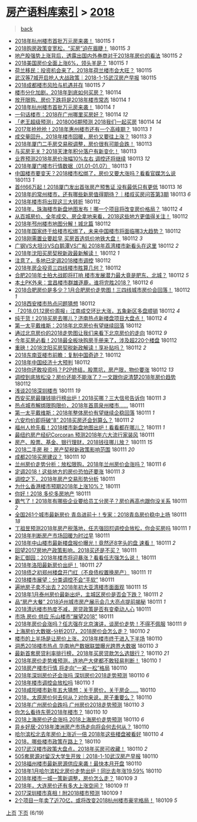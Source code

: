 [房产语料库索引](../../README.md)  > [2018](2018.md)
====
> [back](../README.md)

- [2018年杭州楼市首批万元房来袭！](http://jkwz.applinzi.com/ittc/7058815125576745994.html#2018%E5%B9%B4%E6%9D%AD%E5%B7%9E%E6%A5%BC%E5%B8%82%E9%A6%96%E6%89%B9%E4%B8%87%E5%85%83%E6%88%BF%E6%9D%A5%E8%A2%AD%EF%BC%81) 180115 *1* 
- [2018购房政策变宽松，“买房”迫在眉睫！](http://jkwz.applinzi.com/ittc/7058778679608345617.html#2018%E8%B4%AD%E6%88%BF%E6%94%BF%E7%AD%96%E5%8F%98%E5%AE%BD%E6%9D%BE%EF%BC%8C%E2%80%9C%E4%B9%B0%E6%88%BF%E2%80%9D%E8%BF%AB%E5%9C%A8%E7%9C%89%E7%9D%AB%EF%BC%81) 180115 *3* 
- [地产股强势上涨背后，透露出国内外券商对于2018年房价的看法](http://jkwz.applinzi.com/ittc/7058751273438807050.html#%E5%9C%B0%E4%BA%A7%E8%82%A1%E5%BC%BA%E5%8A%BF%E4%B8%8A%E6%B6%A8%E8%83%8C%E5%90%8E%EF%BC%8C%E9%80%8F%E9%9C%B2%E5%87%BA%E5%9B%BD%E5%86%85%E5%A4%96%E5%88%B8%E5%95%86%E5%AF%B9%E4%BA%8E2018%E5%B9%B4%E6%88%BF%E4%BB%B7%E7%9A%84%E7%9C%8B%E6%B3%95) 180115 *2* 
- [2018美国房价全面上涨6%，领头羊是？](http://jkwz.applinzi.com/ittc/7058743031929242641.html#2018%E7%BE%8E%E5%9B%BD%E6%88%BF%E4%BB%B7%E5%85%A8%E9%9D%A2%E4%B8%8A%E6%B6%A86%25%EF%BC%8C%E9%A2%86%E5%A4%B4%E7%BE%8A%E6%98%AF%EF%BC%9F) 180115 *1* 
- [荷兰移民：投资机会来了，2018年荷兰楼市会大旺？](http://jkwz.applinzi.com/ittc/7058740527275443210.html#%E8%8D%B7%E5%85%B0%E7%A7%BB%E6%B0%91%EF%BC%9A%E6%8A%95%E8%B5%84%E6%9C%BA%E4%BC%9A%E6%9D%A5%E4%BA%86%EF%BC%8C2018%E5%B9%B4%E8%8D%B7%E5%85%B0%E6%A5%BC%E5%B8%82%E4%BC%9A%E5%A4%A7%E6%97%BA%EF%BC%9F) 180115  
- [武汉等7城开启抢人大战政策｜2018-1-15武汉房产早报](http://jkwz.applinzi.com/ittc/7058721881220187146.html#%E6%AD%A6%E6%B1%89%E7%AD%897%E5%9F%8E%E5%BC%80%E5%90%AF%E6%8A%A2%E4%BA%BA%E5%A4%A7%E6%88%98%E6%94%BF%E7%AD%96%EF%BD%9C2018-1-15%E6%AD%A6%E6%B1%89%E6%88%BF%E4%BA%A7%E6%97%A9%E6%8A%A5) 180115  
- [2018成都楼市风险与机遇并存](http://jkwz.applinzi.com/ittc/7058667044285711366.html#2018%E6%88%90%E9%83%BD%E6%A5%BC%E5%B8%82%E9%A3%8E%E9%99%A9%E4%B8%8E%E6%9C%BA%E9%81%87%E5%B9%B6%E5%AD%98) 180115 *7* 
- [楼市分化加剧，2018年到底如何买房？](http://jkwz.applinzi.com/ittc/7058553272892130315.html#%E6%A5%BC%E5%B8%82%E5%88%86%E5%8C%96%E5%8A%A0%E5%89%A7%EF%BC%8C2018%E5%B9%B4%E5%88%B0%E5%BA%95%E5%A6%82%E4%BD%95%E4%B9%B0%E6%88%BF%EF%BC%9F) 180114  
- [放开限购、房价下跌将是2018年楼市常态](http://jkwz.applinzi.com/ittc/7058542057130296336.html#%E6%94%BE%E5%BC%80%E9%99%90%E8%B4%AD%E3%80%81%E6%88%BF%E4%BB%B7%E4%B8%8B%E8%B7%8C%E5%B0%86%E6%98%AF2018%E5%B9%B4%E6%A5%BC%E5%B8%82%E5%B8%B8%E6%80%81) 180114 *1* 
- [2018年杭州楼市首批万元房来袭！](http://jkwz.applinzi.com/ittc/7058521048603952138.html#2018%E5%B9%B4%E6%9D%AD%E5%B7%9E%E6%A5%BC%E5%B8%82%E9%A6%96%E6%89%B9%E4%B8%87%E5%85%83%E6%88%BF%E6%9D%A5%E8%A2%AD%EF%BC%81) 180114 *1* 
- [一句话楼市：2018在广州哪里买房好？](http://jkwz.applinzi.com/ittc/7058497982217847814.html#%E4%B8%80%E5%8F%A5%E8%AF%9D%E6%A5%BC%E5%B8%82%EF%BC%9A2018%E5%9C%A8%E5%B9%BF%E5%B7%9E%E5%93%AA%E9%87%8C%E4%B9%B0%E6%88%BF%E5%A5%BD%EF%BC%9F) 180114 *12* 
- [「老王超级预测」2018006期预测 2018我们一起买房](http://jkwz.applinzi.com/ittc/7058439243561436167.html#%E3%80%8C%E8%80%81%E7%8E%8B%E8%B6%85%E7%BA%A7%E9%A2%84%E6%B5%8B%E3%80%8D2018006%E6%9C%9F%E9%A2%84%E6%B5%8B+2018%E6%88%91%E4%BB%AC%E4%B8%80%E8%B5%B7%E4%B9%B0%E6%88%BF) 180114 *14* 
- [2017年抢抢抢！2018年惠州楼市还有一个高峰期？](http://jkwz.applinzi.com/ittc/7058163188405634065.html#2017%E5%B9%B4%E6%8A%A2%E6%8A%A2%E6%8A%A2%EF%BC%812018%E5%B9%B4%E6%83%A0%E5%B7%9E%E6%A5%BC%E5%B8%82%E8%BF%98%E6%9C%89%E4%B8%80%E4%B8%AA%E9%AB%98%E5%B3%B0%E6%9C%9F%EF%BC%9F) 180113 *1* 
- [成交量回升，2018年楼市回暖，房价又要往上涨？](http://jkwz.applinzi.com/ittc/7058140621347226640.html#%E6%88%90%E4%BA%A4%E9%87%8F%E5%9B%9E%E5%8D%87%EF%BC%8C2018%E5%B9%B4%E6%A5%BC%E5%B8%82%E5%9B%9E%E6%9A%96%EF%BC%8C%E6%88%BF%E4%BB%B7%E5%8F%88%E8%A6%81%E5%BE%80%E4%B8%8A%E6%B6%A8%EF%BC%9F) 180113 *3* 
- [2018年厦门二手房交易税调整，房价很有可能会跌！](http://jkwz.applinzi.com/ittc/7058099786903716870.html#2018%E5%B9%B4%E5%8E%A6%E9%97%A8%E4%BA%8C%E6%89%8B%E6%88%BF%E4%BA%A4%E6%98%93%E7%A8%8E%E8%B0%83%E6%95%B4%EF%BC%8C%E6%88%BF%E4%BB%B7%E5%BE%88%E6%9C%89%E5%8F%AF%E8%83%BD%E4%BC%9A%E8%B7%8C%EF%BC%81) 180113  
- [与买房无关？2018天津年积分落户有新变化！](http://jkwz.applinzi.com/ittc/7058043278207747089.html#%E4%B8%8E%E4%B9%B0%E6%88%BF%E6%97%A0%E5%85%B3%EF%BC%9F2018%E5%A4%A9%E6%B4%A5%E5%B9%B4%E7%A7%AF%E5%88%86%E8%90%BD%E6%88%B7%E6%9C%89%E6%96%B0%E5%8F%98%E5%8C%96%EF%BC%81) 180113  
- [业界预测2018年房价涨幅10%左右 调控还将继续](http://jkwz.applinzi.com/ittc/7058025915764704272.html#%E4%B8%9A%E7%95%8C%E9%A2%84%E6%B5%8B2018%E5%B9%B4%E6%88%BF%E4%BB%B7%E6%B6%A8%E5%B9%8510%25%E5%B7%A6%E5%8F%B3+%E8%B0%83%E6%8E%A7%E8%BF%98%E5%B0%86%E7%BB%A7%E7%BB%AD) 180113 *12* 
- [2018年厦门楼市行情数据（01.01-01.07）](http://jkwz.applinzi.com/ittc/7057744972315362321.html#2018%E5%B9%B4%E5%8E%A6%E9%97%A8%E6%A5%BC%E5%B8%82%E8%A1%8C%E6%83%85%E6%95%B0%E6%8D%AE%EF%BC%8801.01-01.07%EF%BC%89) 180113 *1* 
- [中国楼市要变天？2018楼市松绑了，房价又要大涨吗？看看官媒怎么说](http://jkwz.applinzi.com/ittc/7058022147107062800.html#%E4%B8%AD%E5%9B%BD%E6%A5%BC%E5%B8%82%E8%A6%81%E5%8F%98%E5%A4%A9%EF%BC%9F2018%E6%A5%BC%E5%B8%82%E6%9D%BE%E7%BB%91%E4%BA%86%EF%BC%8C%E6%88%BF%E4%BB%B7%E5%8F%88%E8%A6%81%E5%A4%A7%E6%B6%A8%E5%90%97%EF%BC%9F%E7%9C%8B%E7%9C%8B%E5%AE%98%E5%AA%92%E6%80%8E%E4%B9%88%E8%AF%B4) 180113 *1* 
- [首付66万起！2018厦门发出首张房产预售证 没有最低只有更低](http://jkwz.applinzi.com/ittc/7057990831942665232.html#%E9%A6%96%E4%BB%9866%E4%B8%87%E8%B5%B7%EF%BC%812018%E5%8E%A6%E9%97%A8%E5%8F%91%E5%87%BA%E9%A6%96%E5%BC%A0%E6%88%BF%E4%BA%A7%E9%A2%84%E5%94%AE%E8%AF%81+%E6%B2%A1%E6%9C%89%E6%9C%80%E4%BD%8E%E5%8F%AA%E6%9C%89%E6%9B%B4%E4%BD%8E) 180113 *16* 
- [2018年的常州楼市，还有哪些新房值得期待？｜楼叔买房问答第3期](http://jkwz.applinzi.com/ittc/7057934443656774673.html#2018%E5%B9%B4%E7%9A%84%E5%B8%B8%E5%B7%9E%E6%A5%BC%E5%B8%82%EF%BC%8C%E8%BF%98%E6%9C%89%E5%93%AA%E4%BA%9B%E6%96%B0%E6%88%BF%E5%80%BC%E5%BE%97%E6%9C%9F%E5%BE%85%EF%BC%9F%EF%BD%9C%E6%A5%BC%E5%8F%94%E4%B9%B0%E6%88%BF%E9%97%AE%E7%AD%94%E7%AC%AC3%E6%9C%9F) 180113 *6* 
- [2018年楼市将出现这三大转折](http://jkwz.applinzi.com/ittc/7057825466998588432.html#2018%E5%B9%B4%E6%A5%BC%E5%B8%82%E5%B0%86%E5%87%BA%E7%8E%B0%E8%BF%99%E4%B8%89%E5%A4%A7%E8%BD%AC%E6%8A%98) 180112  
- [2018年，珠海楼市新盘地图发布！哪一个项目将改变房价格局？](http://jkwz.applinzi.com/ittc/7057795721451799568.html#2018%E5%B9%B4%EF%BC%8C%E7%8F%A0%E6%B5%B7%E6%A5%BC%E5%B8%82%E6%96%B0%E7%9B%98%E5%9C%B0%E5%9B%BE%E5%8F%91%E5%B8%83%EF%BC%81%E5%93%AA%E4%B8%80%E4%B8%AA%E9%A1%B9%E7%9B%AE%E5%B0%86%E6%94%B9%E5%8F%98%E6%88%BF%E4%BB%B7%E6%A0%BC%E5%B1%80%EF%BC%9F) 180112 *4* 
- [从百城房价、全年成交、房企拿地来看，2018这些地方更值得关注！](http://jkwz.applinzi.com/ittc/7057750025017230343.html#%E4%BB%8E%E7%99%BE%E5%9F%8E%E6%88%BF%E4%BB%B7%E3%80%81%E5%85%A8%E5%B9%B4%E6%88%90%E4%BA%A4%E3%80%81%E6%88%BF%E4%BC%81%E6%8B%BF%E5%9C%B0%E6%9D%A5%E7%9C%8B%EF%BC%8C2018%E8%BF%99%E4%BA%9B%E5%9C%B0%E6%96%B9%E6%9B%B4%E5%80%BC%E5%BE%97%E5%85%B3%E6%B3%A8%EF%BC%81) 180112  
- [2018年邳州楼市地图分解！城北篇](http://jkwz.applinzi.com/ittc/7057742438620202000.html#2018%E5%B9%B4%E9%82%B3%E5%B7%9E%E6%A5%BC%E5%B8%82%E5%9C%B0%E5%9B%BE%E5%88%86%E8%A7%A3%EF%BC%81%E5%9F%8E%E5%8C%97%E7%AF%87) 180112  
- [2018年国家终于给楼市松绑了，未来中国楼市将面临哪3大趋势？](http://jkwz.applinzi.com/ittc/7057742007437362182.html#2018%E5%B9%B4%E5%9B%BD%E5%AE%B6%E7%BB%88%E4%BA%8E%E7%BB%99%E6%A5%BC%E5%B8%82%E6%9D%BE%E7%BB%91%E4%BA%86%EF%BC%8C%E6%9C%AA%E6%9D%A5%E4%B8%AD%E5%9B%BD%E6%A5%BC%E5%B8%82%E5%B0%86%E9%9D%A2%E4%B8%B4%E5%93%AA3%E5%A4%A7%E8%B6%8B%E5%8A%BF%EF%BC%9F) 180112  
- [2018刚需置业要趁早 买房首选低价地铁大盘！](http://jkwz.applinzi.com/ittc/7057739696174531591.html#2018%E5%88%9A%E9%9C%80%E7%BD%AE%E4%B8%9A%E8%A6%81%E8%B6%81%E6%97%A9+%E4%B9%B0%E6%88%BF%E9%A6%96%E9%80%89%E4%BD%8E%E4%BB%B7%E5%9C%B0%E9%93%81%E5%A4%A7%E7%9B%98%EF%BC%81) 180112 *3* 
- [广钢VS大坦沙VS白鹅潭VS广船 2018年荔湾楼市新看头在这里](http://jkwz.applinzi.com/ittc/7057739521242694662.html#%E5%B9%BF%E9%92%A2VS%E5%A4%A7%E5%9D%A6%E6%B2%99VS%E7%99%BD%E9%B9%85%E6%BD%ADVS%E5%B9%BF%E8%88%B9+2018%E5%B9%B4%E8%8D%94%E6%B9%BE%E6%A5%BC%E5%B8%82%E6%96%B0%E7%9C%8B%E5%A4%B4%E5%9C%A8%E8%BF%99%E9%87%8C) 180112 *2* 
- [2018年沈阳买房契税新政最新解读！](http://jkwz.applinzi.com/ittc/7057731492929602566.html#2018%E5%B9%B4%E6%B2%88%E9%98%B3%E4%B9%B0%E6%88%BF%E5%A5%91%E7%A8%8E%E6%96%B0%E6%94%BF%E6%9C%80%E6%96%B0%E8%A7%A3%E8%AF%BB%EF%BC%81) 180112 *1* 
- [注意了，多地已定调2018楼市调控](http://jkwz.applinzi.com/ittc/7057697274593805329.html#%E6%B3%A8%E6%84%8F%E4%BA%86%EF%BC%8C%E5%A4%9A%E5%9C%B0%E5%B7%B2%E5%AE%9A%E8%B0%832018%E6%A5%BC%E5%B8%82%E8%B0%83%E6%8E%A7) 180112  
- [2018年房企投资三四线楼市胜算几何？](http://jkwz.applinzi.com/ittc/7057688465162896391.html#2018%E5%B9%B4%E6%88%BF%E4%BC%81%E6%8A%95%E8%B5%84%E4%B8%89%E5%9B%9B%E7%BA%BF%E6%A5%BC%E5%B8%82%E8%83%9C%E7%AE%97%E5%87%A0%E4%BD%95%EF%BC%9F) 180112  
- [合肥2018年土拍大战即将打响 楼市发展潜力最大竟是肥东、北城？](http://jkwz.applinzi.com/ittc/7057659953630675985.html#%E5%90%88%E8%82%A52018%E5%B9%B4%E5%9C%9F%E6%8B%8D%E5%A4%A7%E6%88%98%E5%8D%B3%E5%B0%86%E6%89%93%E5%93%8D+%E6%A5%BC%E5%B8%82%E5%8F%91%E5%B1%95%E6%BD%9C%E5%8A%9B%E6%9C%80%E5%A4%A7%E7%AB%9F%E6%98%AF%E8%82%A5%E4%B8%9C%E3%80%81%E5%8C%97%E5%9F%8E%EF%BC%9F) 180112 *5* 
- [本土PK外来：宜昌楼市群雄逐鹿，谁将完胜2018？](http://jkwz.applinzi.com/ittc/7057652397902398470.html#%E6%9C%AC%E5%9C%9FPK%E5%A4%96%E6%9D%A5%EF%BC%9A%E5%AE%9C%E6%98%8C%E6%A5%BC%E5%B8%82%E7%BE%A4%E9%9B%84%E9%80%90%E9%B9%BF%EF%BC%8C%E8%B0%81%E5%B0%86%E5%AE%8C%E8%83%9C2018%EF%BC%9F) 180112 *6* 
- [2018合肥房价是多少？1月合肥房价走势图！三四线城市房价会回落！](http://jkwz.applinzi.com/ittc/7057649197682000912.html#2018%E5%90%88%E8%82%A5%E6%88%BF%E4%BB%B7%E6%98%AF%E5%A4%9A%E5%B0%91%EF%BC%9F1%E6%9C%88%E5%90%88%E8%82%A5%E6%88%BF%E4%BB%B7%E8%B5%B0%E5%8A%BF%E5%9B%BE%EF%BC%81%E4%B8%89%E5%9B%9B%E7%BA%BF%E5%9F%8E%E5%B8%82%E6%88%BF%E4%BB%B7%E4%BC%9A%E5%9B%9E%E8%90%BD%EF%BC%81) 180112 *1* 
- [2018西安楼市热点问题猜想](http://jkwz.applinzi.com/ittc/7057648723834700811.html#2018%E8%A5%BF%E5%AE%89%E6%A5%BC%E5%B8%82%E7%83%AD%E7%82%B9%E9%97%AE%E9%A2%98%E7%8C%9C%E6%83%B3) 180112  
- [「2018.01.12房价周报」江南成交环比大涨，五象新区多盘顺销](http://jkwz.applinzi.com/ittc/7057646053761745937.html#%E3%80%8C2018.01.12%E6%88%BF%E4%BB%B7%E5%91%A8%E6%8A%A5%E3%80%8D%E6%B1%9F%E5%8D%97%E6%88%90%E4%BA%A4%E7%8E%AF%E6%AF%94%E5%A4%A7%E6%B6%A8%EF%BC%8C%E4%BA%94%E8%B1%A1%E6%96%B0%E5%8C%BA%E5%A4%9A%E7%9B%98%E9%A1%BA%E9%94%80) 180112 *4* 
- [纯干货！2018买房去哪儿？济南热点新楼盘项目大盘点！](http://jkwz.applinzi.com/ittc/7057631661829653520.html#%E7%BA%AF%E5%B9%B2%E8%B4%A7%EF%BC%812018%E4%B9%B0%E6%88%BF%E5%8E%BB%E5%93%AA%E5%84%BF%EF%BC%9F%E6%B5%8E%E5%8D%97%E7%83%AD%E7%82%B9%E6%96%B0%E6%A5%BC%E7%9B%98%E9%A1%B9%E7%9B%AE%E5%A4%A7%E7%9B%98%E7%82%B9%EF%BC%81) 180112 *4* 
- [第一太平戴维斯：2018年北京房价有望继续回落](http://jkwz.applinzi.com/ittc/7057378357027537937.html#%E7%AC%AC%E4%B8%80%E5%A4%AA%E5%B9%B3%E6%88%B4%E7%BB%B4%E6%96%AF%EF%BC%9A2018%E5%B9%B4%E5%8C%97%E4%BA%AC%E6%88%BF%E4%BB%B7%E6%9C%89%E6%9C%9B%E7%BB%A7%E7%BB%AD%E5%9B%9E%E8%90%BD) 180112  
- [通过北京房价的2018走势图让我们来看下北京房价的走向](http://jkwz.applinzi.com/ittc/7057627259249099786.html#%E9%80%9A%E8%BF%87%E5%8C%97%E4%BA%AC%E6%88%BF%E4%BB%B7%E7%9A%842018%E8%B5%B0%E5%8A%BF%E5%9B%BE%E8%AE%A9%E6%88%91%E4%BB%AC%E6%9D%A5%E7%9C%8B%E4%B8%8B%E5%8C%97%E4%BA%AC%E6%88%BF%E4%BB%B7%E7%9A%84%E8%B5%B0%E5%90%91) 180112 *9* 
- [今年买房必看！2018最全板块购房手册来了，涉及超220个楼盘](http://jkwz.applinzi.com/ittc/7057621819425555467.html#%E4%BB%8A%E5%B9%B4%E4%B9%B0%E6%88%BF%E5%BF%85%E7%9C%8B%EF%BC%812018%E6%9C%80%E5%85%A8%E6%9D%BF%E5%9D%97%E8%B4%AD%E6%88%BF%E6%89%8B%E5%86%8C%E6%9D%A5%E4%BA%86%EF%BC%8C%E6%B6%89%E5%8F%8A%E8%B6%85220%E4%B8%AA%E6%A5%BC%E7%9B%98) 180112  
- [重磅！2018沈阳买房契税新政解读！享补贴吗？](http://jkwz.applinzi.com/ittc/7057617520788243473.html#%E9%87%8D%E7%A3%85%EF%BC%812018%E6%B2%88%E9%98%B3%E4%B9%B0%E6%88%BF%E5%A5%91%E7%A8%8E%E6%96%B0%E6%94%BF%E8%A7%A3%E8%AF%BB%EF%BC%81%E4%BA%AB%E8%A1%A5%E8%B4%B4%E5%90%97%EF%BC%9F) 180112 *2* 
- [2018东南亚楼市前瞻：复制中国奇迹？](http://jkwz.applinzi.com/ittc/7057608189959209991.html#2018%E4%B8%9C%E5%8D%97%E4%BA%9A%E6%A5%BC%E5%B8%82%E5%89%8D%E7%9E%BB%EF%BC%9A%E5%A4%8D%E5%88%B6%E4%B8%AD%E5%9B%BD%E5%A5%87%E8%BF%B9%EF%BC%9F) 180112  
- [2018年中国经济十大预判](http://jkwz.applinzi.com/ittc/7057592653925843979.html#2018%E5%B9%B4%E4%B8%AD%E5%9B%BD%E7%BB%8F%E6%B5%8E%E5%8D%81%E5%A4%A7%E9%A2%84%E5%88%A4) 180112  
- [2018你还敢投资吗？P2P终结，股票坑，房产限，物价要涨](http://jkwz.applinzi.com/ittc/7057505469919134731.html#2018%E4%BD%A0%E8%BF%98%E6%95%A2%E6%8A%95%E8%B5%84%E5%90%97%EF%BC%9FP2P%E7%BB%88%E7%BB%93%EF%BC%8C%E8%82%A1%E7%A5%A8%E5%9D%91%EF%BC%8C%E6%88%BF%E4%BA%A7%E9%99%90%EF%BC%8C%E7%89%A9%E4%BB%B7%E8%A6%81%E6%B6%A8) 180112 *13* 
- [调控到底放松没？房价还能不能涨了？一文跟你说清楚2018年房价趋势](http://jkwz.applinzi.com/ittc/7057493429515191306.html#%E8%B0%83%E6%8E%A7%E5%88%B0%E5%BA%95%E6%94%BE%E6%9D%BE%E6%B2%A1%EF%BC%9F%E6%88%BF%E4%BB%B7%E8%BF%98%E8%83%BD%E4%B8%8D%E8%83%BD%E6%B6%A8%E4%BA%86%EF%BC%9F%E4%B8%80%E6%96%87%E8%B7%9F%E4%BD%A0%E8%AF%B4%E6%B8%85%E6%A5%9A2018%E5%B9%B4%E6%88%BF%E4%BB%B7%E8%B6%8B%E5%8A%BF) 180112  
- [浅谈2018深圳楼市](http://jkwz.applinzi.com/ittc/7057473869240075270.html#%E6%B5%85%E8%B0%882018%E6%B7%B1%E5%9C%B3%E6%A5%BC%E5%B8%82) 180111 *19* 
- [西安买房最赚钱排行榜出炉！2018买哪？三大信号告诉你](http://jkwz.applinzi.com/ittc/7057444126360863751.html#%E8%A5%BF%E5%AE%89%E4%B9%B0%E6%88%BF%E6%9C%80%E8%B5%9A%E9%92%B1%E6%8E%92%E8%A1%8C%E6%A6%9C%E5%87%BA%E7%82%89%EF%BC%812018%E4%B9%B0%E5%93%AA%EF%BC%9F%E4%B8%89%E5%A4%A7%E4%BF%A1%E5%8F%B7%E5%91%8A%E8%AF%89%E4%BD%A0) 180111 *3* 
- [热点城市解绑限购限价，2018年首周泉州楼市……](http://jkwz.applinzi.com/ittc/7057384510969086982.html#%E7%83%AD%E7%82%B9%E5%9F%8E%E5%B8%82%E8%A7%A3%E7%BB%91%E9%99%90%E8%B4%AD%E9%99%90%E4%BB%B7%EF%BC%8C2018%E5%B9%B4%E9%A6%96%E5%91%A8%E6%B3%89%E5%B7%9E%E6%A5%BC%E5%B8%82%E2%80%A6%E2%80%A6) 180111  
- [第一太平戴维斯：2018年整体房价有望继续企稳回落](http://jkwz.applinzi.com/ittc/7057380960956318736.html#%E7%AC%AC%E4%B8%80%E5%A4%AA%E5%B9%B3%E6%88%B4%E7%BB%B4%E6%96%AF%EF%BC%9A2018%E5%B9%B4%E6%95%B4%E4%BD%93%E6%88%BF%E4%BB%B7%E6%9C%89%E6%9C%9B%E7%BB%A7%E7%BB%AD%E4%BC%81%E7%A8%B3%E5%9B%9E%E8%90%BD) 180111 *1* 
- [六安均价即将破“8” 2018买房还会划算么？](http://jkwz.applinzi.com/ittc/7057372052011353098.html#%E5%85%AD%E5%AE%89%E5%9D%87%E4%BB%B7%E5%8D%B3%E5%B0%86%E7%A0%B4%E2%80%9C8%E2%80%9D+2018%E4%B9%B0%E6%88%BF%E8%BF%98%E4%BC%9A%E5%88%92%E7%AE%97%E4%B9%88%EF%BC%9F) 180111 *2* 
- [福州人抢先看！2018楼市新盘地图出炉！看看都在哪儿？](http://jkwz.applinzi.com/ittc/7057370557224322054.html#%E7%A6%8F%E5%B7%9E%E4%BA%BA%E6%8A%A2%E5%85%88%E7%9C%8B%EF%BC%812018%E6%A5%BC%E5%B8%82%E6%96%B0%E7%9B%98%E5%9C%B0%E5%9B%BE%E5%87%BA%E7%82%89%EF%BC%81%E7%9C%8B%E7%9C%8B%E9%83%BD%E5%9C%A8%E5%93%AA%E5%84%BF%EF%BC%9F) 180111 *1* 
- [最纽约房产经纪Corcoran 预测2018年六大流行家装风](http://jkwz.applinzi.com/ittc/7057362317048546315.html#%E6%9C%80%E7%BA%BD%E7%BA%A6%E6%88%BF%E4%BA%A7%E7%BB%8F%E7%BA%AACorcoran+%E9%A2%84%E6%B5%8B2018%E5%B9%B4%E5%85%AD%E5%A4%A7%E6%B5%81%E8%A1%8C%E5%AE%B6%E8%A3%85%E9%A3%8E) 180111  
- [房产、股票、基金、银行理财，2018钱往哪儿放？](http://jkwz.applinzi.com/ittc/7057360556845958155.html#%E6%88%BF%E4%BA%A7%E3%80%81%E8%82%A1%E7%A5%A8%E3%80%81%E5%9F%BA%E9%87%91%E3%80%81%E9%93%B6%E8%A1%8C%E7%90%86%E8%B4%A2%EF%BC%8C2018%E9%92%B1%E5%BE%80%E5%93%AA%E5%84%BF%E6%94%BE%EF%BC%9F) 180111 *15* 
- [2018二手房 税：房产契税新政策影响范围](http://jkwz.applinzi.com/ittc/7057356580868064262.html#2018%E4%BA%8C%E6%89%8B%E6%88%BF+%E7%A8%8E%EF%BC%9A%E6%88%BF%E4%BA%A7%E5%A5%91%E7%A8%8E%E6%96%B0%E6%94%BF%E7%AD%96%E5%BD%B1%E5%93%8D%E8%8C%83%E5%9B%B4) 180111 *20* 
- [成都2018买房建议？](http://jkwz.applinzi.com/ittc/7057348207309227018.html#%E6%88%90%E9%83%BD2018%E4%B9%B0%E6%88%BF%E5%BB%BA%E8%AE%AE%EF%BC%9F) 180111 *10* 
- [兰州房价走势分析：放松限购，2018年兰州房价会涨吗？](http://jkwz.applinzi.com/ittc/7057345383905100810.html#%E5%85%B0%E5%B7%9E%E6%88%BF%E4%BB%B7%E8%B5%B0%E5%8A%BF%E5%88%86%E6%9E%90%EF%BC%9A%E6%94%BE%E6%9D%BE%E9%99%90%E8%B4%AD%EF%BC%8C2018%E5%B9%B4%E5%85%B0%E5%B7%9E%E6%88%BF%E4%BB%B7%E4%BC%9A%E6%B6%A8%E5%90%97%EF%BC%9F) 180111 *6* 
- [定调2018！这些地方的房价恐怕还要涨](http://jkwz.applinzi.com/ittc/7057341508875715601.html#%E5%AE%9A%E8%B0%832018%EF%BC%81%E8%BF%99%E4%BA%9B%E5%9C%B0%E6%96%B9%E7%9A%84%E6%88%BF%E4%BB%B7%E6%81%90%E6%80%95%E8%BF%98%E8%A6%81%E6%B6%A8) 180111 *3* 
- [调控之下，2018年房产交易形势分析](http://jkwz.applinzi.com/ittc/7057339192822989835.html#%E8%B0%83%E6%8E%A7%E4%B9%8B%E4%B8%8B%EF%BC%8C2018%E5%B9%B4%E6%88%BF%E4%BA%A7%E4%BA%A4%E6%98%93%E5%BD%A2%E5%8A%BF%E5%88%86%E6%9E%90) 180111  
- [为什么香港楼市预期2018年上涨10%？](http://jkwz.applinzi.com/ittc/7057338184097072139.html#%E4%B8%BA%E4%BB%80%E4%B9%88%E9%A6%99%E6%B8%AF%E6%A5%BC%E5%B8%82%E9%A2%84%E6%9C%9F2018%E5%B9%B4%E4%B8%8A%E6%B6%A810%25%EF%BC%9F) 180111  
- [你好！2018 多伦多房地产](http://jkwz.applinzi.com/ittc/7057334263337190411.html#%E4%BD%A0%E5%A5%BD%EF%BC%812018+%E5%A4%9A%E4%BC%A6%E5%A4%9A%E6%88%BF%E5%9C%B0%E4%BA%A7) 180111  
- [霸气了！2018年有哪些企业要给员工分房子？房价再高也跟你没关系](http://jkwz.applinzi.com/ittc/7057326631981417489.html#%E9%9C%B8%E6%B0%94%E4%BA%86%EF%BC%812018%E5%B9%B4%E6%9C%89%E5%93%AA%E4%BA%9B%E4%BC%81%E4%B8%9A%E8%A6%81%E7%BB%99%E5%91%98%E5%B7%A5%E5%88%86%E6%88%BF%E5%AD%90%EF%BC%9F%E6%88%BF%E4%BB%B7%E5%86%8D%E9%AB%98%E4%B9%9F%E8%B7%9F%E4%BD%A0%E6%B2%A1%E5%85%B3%E7%B3%BB) 180111 *2* 
- [全国261个城市最新房价 青岛进前十！专家：2018青岛房价稳中上扬](http://jkwz.applinzi.com/ittc/7057323287833478154.html#%E5%85%A8%E5%9B%BD261%E4%B8%AA%E5%9F%8E%E5%B8%82%E6%9C%80%E6%96%B0%E6%88%BF%E4%BB%B7+%E9%9D%92%E5%B2%9B%E8%BF%9B%E5%89%8D%E5%8D%81%EF%BC%81%E4%B8%93%E5%AE%B6%EF%BC%9A2018%E9%9D%92%E5%B2%9B%E6%88%BF%E4%BB%B7%E7%A8%B3%E4%B8%AD%E4%B8%8A%E6%89%AC) 180111 *18* 
- [丁祖昱预测2018年房产税落地，任志强回怼调控会放松，你会买房吗](http://jkwz.applinzi.com/ittc/7057321672778974224.html#%E4%B8%81%E7%A5%96%E6%98%B1%E9%A2%84%E6%B5%8B2018%E5%B9%B4%E6%88%BF%E4%BA%A7%E7%A8%8E%E8%90%BD%E5%9C%B0%EF%BC%8C%E4%BB%BB%E5%BF%97%E5%BC%BA%E5%9B%9E%E6%80%BC%E8%B0%83%E6%8E%A7%E4%BC%9A%E6%94%BE%E6%9D%BE%EF%BC%8C%E4%BD%A0%E4%BC%9A%E4%B9%B0%E6%88%BF%E5%90%97) 180111 *1* 
- [2018年判断房产市场回暖为时过早](http://jkwz.applinzi.com/ittc/7057314946579170320.html#2018%E5%B9%B4%E5%88%A4%E6%96%AD%E6%88%BF%E4%BA%A7%E5%B8%82%E5%9C%BA%E5%9B%9E%E6%9A%96%E4%B8%BA%E6%97%B6%E8%BF%87%E6%97%A9) 180111  
- [2018年中山楼市最新楼盘报价曝光！竟然还8字头的盘 速看！](http://jkwz.applinzi.com/ittc/7057305142209020944.html#2018%E5%B9%B4%E4%B8%AD%E5%B1%B1%E6%A5%BC%E5%B8%82%E6%9C%80%E6%96%B0%E6%A5%BC%E7%9B%98%E6%8A%A5%E4%BB%B7%E6%9B%9D%E5%85%89%EF%BC%81%E7%AB%9F%E7%84%B6%E8%BF%988%E5%AD%97%E5%A4%B4%E7%9A%84%E7%9B%98+%E9%80%9F%E7%9C%8B%EF%BC%81) 180111 *2* 
- [回望2017房地产政策影响，2018买还是不买？](http://jkwz.applinzi.com/ittc/7057292583246496774.html#%E5%9B%9E%E6%9C%9B2017%E6%88%BF%E5%9C%B0%E4%BA%A7%E6%94%BF%E7%AD%96%E5%BD%B1%E5%93%8D%EF%BC%8C2018%E4%B9%B0%E8%BF%98%E6%98%AF%E4%B8%8D%E4%B9%B0%EF%BC%9F) 180111  
- [新汇御园：2018年楼市将迎暴涨？看看任志强怎么说！](http://jkwz.applinzi.com/ittc/7057290031834596368.html#%E6%96%B0%E6%B1%87%E5%BE%A1%E5%9B%AD%EF%BC%9A2018%E5%B9%B4%E6%A5%BC%E5%B8%82%E5%B0%86%E8%BF%8E%E6%9A%B4%E6%B6%A8%EF%BC%9F%E7%9C%8B%E7%9C%8B%E4%BB%BB%E5%BF%97%E5%BC%BA%E6%80%8E%E4%B9%88%E8%AF%B4%EF%BC%81) 180111  
- [2018年洛阳最新房价出炉！](http://jkwz.applinzi.com/ittc/7057274311994246160.html#2018%E5%B9%B4%E6%B4%9B%E9%98%B3%E6%9C%80%E6%96%B0%E6%88%BF%E4%BB%B7%E5%87%BA%E7%82%89%EF%BC%81) 180111 *27* 
- [2018债之初郑州楼盘开门红（不良债权置换房产）](http://jkwz.applinzi.com/ittc/7057259382515958800.html#2018%E5%80%BA%E4%B9%8B%E5%88%9D%E9%83%91%E5%B7%9E%E6%A5%BC%E7%9B%98%E5%BC%80%E9%97%A8%E7%BA%A2%EF%BC%88%E4%B8%8D%E8%89%AF%E5%80%BA%E6%9D%83%E7%BD%AE%E6%8D%A2%E6%88%BF%E4%BA%A7%EF%BC%89) 180111 *11* 
- [2018楼市展望：分类调控不会“手软”](http://jkwz.applinzi.com/ittc/7057250054216090635.html#2018%E6%A5%BC%E5%B8%82%E5%B1%95%E6%9C%9B%EF%BC%9A%E5%88%86%E7%B1%BB%E8%B0%83%E6%8E%A7%E4%B8%8D%E4%BC%9A%E2%80%9C%E6%89%8B%E8%BD%AF%E2%80%9D) 180111  
- [遍地房子卖不出去？2018年初大亚湾楼市面面观](http://jkwz.applinzi.com/ittc/7057249817506350087.html#%E9%81%8D%E5%9C%B0%E6%88%BF%E5%AD%90%E5%8D%96%E4%B8%8D%E5%87%BA%E5%8E%BB%EF%BC%9F2018%E5%B9%B4%E5%88%9D%E5%A4%A7%E4%BA%9A%E6%B9%BE%E6%A5%BC%E5%B8%82%E9%9D%A2%E9%9D%A2%E8%A7%82) 180111 *15* 
- [2018年1月泰州房价最新出炉，主城区房价是否会下跌？](http://jkwz.applinzi.com/ittc/7057249328089793546.html#2018%E5%B9%B41%E6%9C%88%E6%B3%B0%E5%B7%9E%E6%88%BF%E4%BB%B7%E6%9C%80%E6%96%B0%E5%87%BA%E7%82%89%EF%BC%8C%E4%B8%BB%E5%9F%8E%E5%8C%BA%E6%88%BF%E4%BB%B7%E6%98%AF%E5%90%A6%E4%BC%9A%E4%B8%8B%E8%B7%8C%EF%BC%9F) 180111 *2* 
- [品“房产大餐” 2018泸州城市房产展示会几大亮点提前揭秘](http://jkwz.applinzi.com/ittc/7057245170913772555.html#%E5%93%81%E2%80%9C%E6%88%BF%E4%BA%A7%E5%A4%A7%E9%A4%90%E2%80%9D+2018%E6%B3%B8%E5%B7%9E%E5%9F%8E%E5%B8%82%E6%88%BF%E4%BA%A7%E5%B1%95%E7%A4%BA%E4%BC%9A%E5%87%A0%E5%A4%A7%E4%BA%AE%E7%82%B9%E6%8F%90%E5%89%8D%E6%8F%AD%E7%A7%98) 180111 *1* 
- [2018清远楼市热度不减，房贷政策是否有变牵动人心](http://jkwz.applinzi.com/ittc/7057240108476924945.html#2018%E6%B8%85%E8%BF%9C%E6%A5%BC%E5%B8%82%E7%83%AD%E5%BA%A6%E4%B8%8D%E5%87%8F%EF%BC%8C%E6%88%BF%E8%B4%B7%E6%94%BF%E7%AD%96%E6%98%AF%E5%90%A6%E6%9C%89%E5%8F%98%E7%89%B5%E5%8A%A8%E4%BA%BA%E5%BF%83) 180111  
- [市场 房价 供应 乐山楼市“展望2018”](http://jkwz.applinzi.com/ittc/7057237888247268358.html#%E5%B8%82%E5%9C%BA+%E6%88%BF%E4%BB%B7+%E4%BE%9B%E5%BA%94+%E4%B9%90%E5%B1%B1%E6%A5%BC%E5%B8%82%E2%80%9C%E5%B1%95%E6%9C%9B2018%E2%80%9D) 180111  
- [2018年房价会涨吗？任志强在北京演讲，谈房价走势！不得不佩服](http://jkwz.applinzi.com/ittc/7057006406329172998.html#2018%E5%B9%B4%E6%88%BF%E4%BB%B7%E4%BC%9A%E6%B6%A8%E5%90%97%EF%BC%9F%E4%BB%BB%E5%BF%97%E5%BC%BA%E5%9C%A8%E5%8C%97%E4%BA%AC%E6%BC%94%E8%AE%B2%EF%BC%8C%E8%B0%88%E6%88%BF%E4%BB%B7%E8%B5%B0%E5%8A%BF%EF%BC%81%E4%B8%8D%E5%BE%97%E4%B8%8D%E4%BD%A9%E6%9C%8D) 180111 *9* 
- [上海房价大数据-分析2017，2018房价会怎么走？](http://jkwz.applinzi.com/ittc/7057071029648622609.html#%E4%B8%8A%E6%B5%B7%E6%88%BF%E4%BB%B7%E5%A4%A7%E6%95%B0%E6%8D%AE-%E5%88%86%E6%9E%902017%EF%BC%8C2018%E6%88%BF%E4%BB%B7%E4%BC%9A%E6%80%8E%E4%B9%88%E8%B5%B0%EF%BC%9F) 180110 *2* 
- [楼市的上半场是让房价上涨，2018年楼市终于进入下半场](http://jkwz.applinzi.com/ittc/7057063163025949713.html#%E6%A5%BC%E5%B8%82%E7%9A%84%E4%B8%8A%E5%8D%8A%E5%9C%BA%E6%98%AF%E8%AE%A9%E6%88%BF%E4%BB%B7%E4%B8%8A%E6%B6%A8%EF%BC%8C2018%E5%B9%B4%E6%A5%BC%E5%B8%82%E7%BB%88%E4%BA%8E%E8%BF%9B%E5%85%A5%E4%B8%8B%E5%8D%8A%E5%9C%BA) 180110  
- [洞悉2018楼市热点 华南地产数据联盟曝光跨界大数据](http://jkwz.applinzi.com/ittc/7057039840451757067.html#%E6%B4%9E%E6%82%892018%E6%A5%BC%E5%B8%82%E7%83%AD%E7%82%B9+%E5%8D%8E%E5%8D%97%E5%9C%B0%E4%BA%A7%E6%95%B0%E6%8D%AE%E8%81%94%E7%9B%9F%E6%9B%9D%E5%85%89%E8%B7%A8%E7%95%8C%E5%A4%A7%E6%95%B0%E6%8D%AE) 180110 *3* 
- [最新首套房贷利率排行榜，2018年买房贷款怎么选银行？](http://jkwz.applinzi.com/ittc/7057013964695667729.html#%E6%9C%80%E6%96%B0%E9%A6%96%E5%A5%97%E6%88%BF%E8%B4%B7%E5%88%A9%E7%8E%87%E6%8E%92%E8%A1%8C%E6%A6%9C%EF%BC%8C2018%E5%B9%B4%E4%B9%B0%E6%88%BF%E8%B4%B7%E6%AC%BE%E6%80%8E%E4%B9%88%E9%80%89%E9%93%B6%E8%A1%8C%EF%BC%9F) 180110 *21* 
- [2018年房价走势难预测，连地产大佬都不敢轻易判断！](http://jkwz.applinzi.com/ittc/7057010616529585158.html#2018%E5%B9%B4%E6%88%BF%E4%BB%B7%E8%B5%B0%E5%8A%BF%E9%9A%BE%E9%A2%84%E6%B5%8B%EF%BC%8C%E8%BF%9E%E5%9C%B0%E4%BA%A7%E5%A4%A7%E4%BD%AC%E9%83%BD%E4%B8%8D%E6%95%A2%E8%BD%BB%E6%98%93%E5%88%A4%E6%96%AD%EF%BC%81) 180110 *1* 
- [2018房产楼市行情 将走向“一紧一松”格局](http://jkwz.applinzi.com/ittc/7056998169055855626.html#2018%E6%88%BF%E4%BA%A7%E6%A5%BC%E5%B8%82%E8%A1%8C%E6%83%85+%E5%B0%86%E8%B5%B0%E5%90%91%E2%80%9C%E4%B8%80%E7%B4%A7%E4%B8%80%E6%9D%BE%E2%80%9D%E6%A0%BC%E5%B1%80) 180110  
- [2018年深圳房价还会涨吗 深圳房价2018走势预测](http://jkwz.applinzi.com/ittc/7057001703440647174.html#2018%E5%B9%B4%E6%B7%B1%E5%9C%B3%E6%88%BF%E4%BB%B7%E8%BF%98%E4%BC%9A%E6%B6%A8%E5%90%97+%E6%B7%B1%E5%9C%B3%E6%88%BF%E4%BB%B72018%E8%B5%B0%E5%8A%BF%E9%A2%84%E6%B5%8B) 180110 *6* 
- [2018年楼市调控会放松吗](http://jkwz.applinzi.com/ittc/7057001429309326346.html#2018%E5%B9%B4%E6%A5%BC%E5%B8%82%E8%B0%83%E6%8E%A7%E4%BC%9A%E6%94%BE%E6%9D%BE%E5%90%97) 180110 *1* 
- [2018咸阳楼市新年五大猜想：关于房价，关于房企……](http://jkwz.applinzi.com/ittc/7057000622568506379.html#2018%E5%92%B8%E9%98%B3%E6%A5%BC%E5%B8%82%E6%96%B0%E5%B9%B4%E4%BA%94%E5%A4%A7%E7%8C%9C%E6%83%B3%EF%BC%9A%E5%85%B3%E4%BA%8E%E6%88%BF%E4%BB%B7%EF%BC%8C%E5%85%B3%E4%BA%8E%E6%88%BF%E4%BC%81%E2%80%A6%E2%80%A6) 180110  
- [2018，太原房价何去何从？对你来说，房子重要么？](http://jkwz.applinzi.com/ittc/7056990311551599622.html#2018%EF%BC%8C%E5%A4%AA%E5%8E%9F%E6%88%BF%E4%BB%B7%E4%BD%95%E5%8E%BB%E4%BD%95%E4%BB%8E%EF%BC%9F%E5%AF%B9%E4%BD%A0%E6%9D%A5%E8%AF%B4%EF%BC%8C%E6%88%BF%E5%AD%90%E9%87%8D%E8%A6%81%E4%B9%88%EF%BC%9F) 180110  
- [2018年广州房价会跌吗 广州房价2018走势预测](http://jkwz.applinzi.com/ittc/7056979836323496971.html#2018%E5%B9%B4%E5%B9%BF%E5%B7%9E%E6%88%BF%E4%BB%B7%E4%BC%9A%E8%B7%8C%E5%90%97+%E5%B9%BF%E5%B7%9E%E6%88%BF%E4%BB%B72018%E8%B5%B0%E5%8A%BF%E9%A2%84%E6%B5%8B) 180110 *3* 
- [你怎么看待东莞2018年楼市？](http://jkwz.applinzi.com/ittc/7056973948393096199.html#%E4%BD%A0%E6%80%8E%E4%B9%88%E7%9C%8B%E5%BE%85%E4%B8%9C%E8%8E%9E2018%E5%B9%B4%E6%A5%BC%E5%B8%82%EF%BC%9F) 180110 *10* 
- [2018上海房价还会涨吗 2018上海房价走势预测](http://jkwz.applinzi.com/ittc/7056961451527242768.html#2018%E4%B8%8A%E6%B5%B7%E6%88%BF%E4%BB%B7%E8%BF%98%E4%BC%9A%E6%B6%A8%E5%90%97+2018%E4%B8%8A%E6%B5%B7%E6%88%BF%E4%BB%B7%E8%B5%B0%E5%8A%BF%E9%A2%84%E6%B5%8B) 180110 *6* 
- [异乡好居-2018年澳洲房产市场走向将会何去何从？](http://jkwz.applinzi.com/ittc/7056955647969461265.html#%E5%BC%82%E4%B9%A1%E5%A5%BD%E5%B1%85-2018%E5%B9%B4%E6%BE%B3%E6%B4%B2%E6%88%BF%E4%BA%A7%E5%B8%82%E5%9C%BA%E8%B5%B0%E5%90%91%E5%B0%86%E4%BC%9A%E4%BD%95%E5%8E%BB%E4%BD%95%E4%BB%8E%EF%BC%9F) 180110  
- [哈尔滨松北去年房价上涨近一倍 2018年这些楼盘被看好](http://jkwz.applinzi.com/ittc/7056911218822874128.html#%E5%93%88%E5%B0%94%E6%BB%A8%E6%9D%BE%E5%8C%97%E5%8E%BB%E5%B9%B4%E6%88%BF%E4%BB%B7%E4%B8%8A%E6%B6%A8%E8%BF%91%E4%B8%80%E5%80%8D+2018%E5%B9%B4%E8%BF%99%E4%BA%9B%E6%A5%BC%E7%9B%98%E8%A2%AB%E7%9C%8B%E5%A5%BD) 180110 *4* 
- [2018，哪些楼市政策在路上？](http://jkwz.applinzi.com/ittc/7056882328792466443.html#2018%EF%BC%8C%E5%93%AA%E4%BA%9B%E6%A5%BC%E5%B8%82%E6%94%BF%E7%AD%96%E5%9C%A8%E8%B7%AF%E4%B8%8A%EF%BC%9F) 180110  
- [2017武汉楼市政策大盘点，2018年买房可收藏！](http://jkwz.applinzi.com/ittc/7056865844166919174.html#2017%E6%AD%A6%E6%B1%89%E6%A5%BC%E5%B8%82%E6%94%BF%E7%AD%96%E5%A4%A7%E7%9B%98%E7%82%B9%EF%BC%8C2018%E5%B9%B4%E4%B9%B0%E6%88%BF%E5%8F%AF%E6%94%B6%E8%97%8F%EF%BC%81) 180110 *2* 
- [505套房源对留汉大学生开放｜2018-1-10武汉房产早报](http://jkwz.applinzi.com/ittc/7056865057676198923.html#505%E5%A5%97%E6%88%BF%E6%BA%90%E5%AF%B9%E7%95%99%E6%B1%89%E5%A4%A7%E5%AD%A6%E7%94%9F%E5%BC%80%E6%94%BE%EF%BD%9C2018-1-10%E6%AD%A6%E6%B1%89%E6%88%BF%E4%BA%A7%E6%97%A9%E6%8A%A5) 180110  
- [2018福州楼市最新房源供应来袭！最快本月开盘](http://jkwz.applinzi.com/ittc/7056858483738018826.html#2018%E7%A6%8F%E5%B7%9E%E6%A5%BC%E5%B8%82%E6%9C%80%E6%96%B0%E6%88%BF%E6%BA%90%E4%BE%9B%E5%BA%94%E6%9D%A5%E8%A2%AD%EF%BC%81%E6%9C%80%E5%BF%AB%E6%9C%AC%E6%9C%88%E5%BC%80%E7%9B%98) 180110  
- [2018年1月哈尔滨松北房价走势出炉！同比去年涨19.59%](http://jkwz.applinzi.com/ittc/7056852977577362443.html#2018%E5%B9%B41%E6%9C%88%E5%93%88%E5%B0%94%E6%BB%A8%E6%9D%BE%E5%8C%97%E6%88%BF%E4%BB%B7%E8%B5%B0%E5%8A%BF%E5%87%BA%E7%82%89%EF%BC%81%E5%90%8C%E6%AF%94%E5%8E%BB%E5%B9%B4%E6%B6%A819.59%25) 180110  
- [2018年楼市一城一策新调整，房价怎么走？](http://jkwz.applinzi.com/ittc/7056730206532797450.html#2018%E5%B9%B4%E6%A5%BC%E5%B8%82%E4%B8%80%E5%9F%8E%E4%B8%80%E7%AD%96%E6%96%B0%E8%B0%83%E6%95%B4%EF%BC%8C%E6%88%BF%E4%BB%B7%E6%80%8E%E4%B9%88%E8%B5%B0%EF%BC%9F) 180109 *3* 
- [2018年，大连房价还有多大上涨空间？](http://jkwz.applinzi.com/ittc/7056672282653492235.html#2018%E5%B9%B4%EF%BC%8C%E5%A4%A7%E8%BF%9E%E6%88%BF%E4%BB%B7%E8%BF%98%E6%9C%89%E5%A4%9A%E5%A4%A7%E4%B8%8A%E6%B6%A8%E7%A9%BA%E9%97%B4%EF%BC%9F) 180109 *11* 
- [2017深圳楼市真相！附2018楼市预测](http://jkwz.applinzi.com/ittc/7056617038431126545.html#2017%E6%B7%B1%E5%9C%B3%E6%A5%BC%E5%B8%82%E7%9C%9F%E7%9B%B8%EF%BC%81%E9%99%842018%E6%A5%BC%E5%B8%82%E9%A2%84%E6%B5%8B) 180109 *1* 
- [2个项目一年卖了近70亿，或将改变2018杭州楼市豪宅格局！](http://jkwz.applinzi.com/ittc/7056638576089891851.html#2%E4%B8%AA%E9%A1%B9%E7%9B%AE%E4%B8%80%E5%B9%B4%E5%8D%96%E4%BA%86%E8%BF%9170%E4%BA%BF%EF%BC%8C%E6%88%96%E5%B0%86%E6%94%B9%E5%8F%982018%E6%9D%AD%E5%B7%9E%E6%A5%BC%E5%B8%82%E8%B1%AA%E5%AE%85%E6%A0%BC%E5%B1%80%EF%BC%81) 180109 *5* 


 [上页](20187.md) [下页](20185.md)          (6/19)